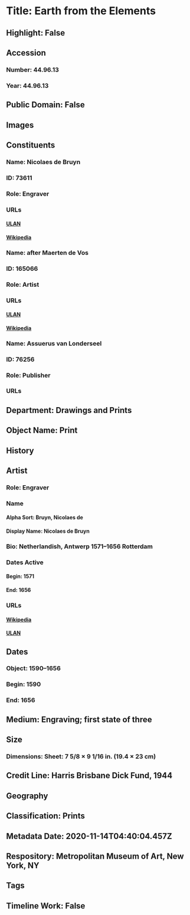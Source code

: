 # Title: Earth from the Elements
## Highlight: False
## Accession
### Number: 44.96.13
### Year: 44.96.13
## Public Domain: False
## Images
## Constituents
### Name: Nicolaes de Bruyn
### ID: 73611
### Role: Engraver
### URLs
#### [ULAN](http://vocab.getty.edu/page/ulan/500013601)
#### [Wikipedia](https://www.wikidata.org/wiki/Q7029366)
### Name: after Maerten de Vos
### ID: 165066
### Role: Artist
### URLs
#### [ULAN](http://vocab.getty.edu/page/ulan/500029816)
#### [Wikipedia](https://www.wikidata.org/wiki/Q555022)
### Name: Assuerus van Londerseel
### ID: 76256
### Role: Publisher
### URLs
## Department: Drawings and Prints
## Object Name: Print
## History
## Artist
### Role: Engraver
### Name
#### Alpha Sort: Bruyn, Nicolaes de
#### Display Name: Nicolaes de Bruyn
### Bio: Netherlandish,  Antwerp 1571–1656 Rotterdam
### Dates Active
#### Begin: 1571
#### End: 1656
### URLs
#### [Wikipedia](https://www.wikidata.org/wiki/Q7029366)
#### [ULAN](http://vocab.getty.edu/page/ulan/500013601)
## Dates
### Object: 1590–1656
### Begin: 1590
### End: 1656
## Medium: Engraving; first state of three
## Size
### Dimensions: Sheet: 7 5/8 × 9 1/16 in. (19.4 × 23 cm)
## Credit Line: Harris Brisbane Dick Fund, 1944
## Geography
## Classification: Prints
## Metadata Date: 2020-11-14T04:40:04.457Z
## Respository: Metropolitan Museum of Art, New York, NY
## Tags
## Timeline Work: False